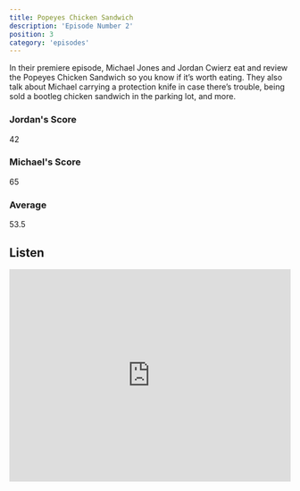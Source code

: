 ```yaml
---
title: Popeyes Chicken Sandwich
description: 'Episode Number 2'
position: 3
category: 'episodes'
---
```


In their premiere episode, Michael Jones and Jordan Cwierz eat and review the Popeyes Chicken Sandwich so you know if it’s worth eating. They also talk about Michael carrying a protection knife in case there’s trouble, being sold a bootleg chicken sandwich in the parking lot, and more.

### Jordan's Score

42

### Michael's Score

65

### Average

53.5

## Listen

<iframe src="https://open.spotify.com/embed-podcast/episode/1ARkL3PP2FL2HzOsP48dwb" loading="lazy" style="border: 0; width: 100%; height: 380px;" allow="encrypted-media"></iframe>
